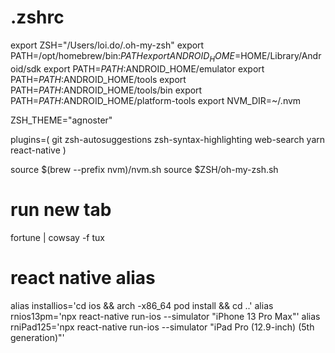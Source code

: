 # .zshrc

export ZSH="/Users/loi.do/.oh-my-zsh"
export PATH=/opt/homebrew/bin:$PATH
export ANDROID_HOME=$HOME/Library/Android/sdk
export PATH=$PATH:$ANDROID_HOME/emulator
export PATH=$PATH:$ANDROID_HOME/tools
export PATH=$PATH:$ANDROID_HOME/tools/bin
export PATH=$PATH:$ANDROID_HOME/platform-tools
export NVM_DIR=~/.nvm

ZSH_THEME="agnoster"

plugins=(
    git
    zsh-autosuggestions
    zsh-syntax-highlighting
    web-search
    yarn
    react-native
)

source $(brew --prefix nvm)/nvm.sh
source $ZSH/oh-my-zsh.sh

# run new tab
fortune | cowsay -f tux

# react native alias
alias installios='cd ios && arch -x86_64 pod install && cd ..'
alias rnios13pm='npx react-native run-ios --simulator "iPhone 13 Pro Max"'
alias rniPad125='npx react-native run-ios --simulator "iPad Pro (12.9-inch) (5th generation)"'

